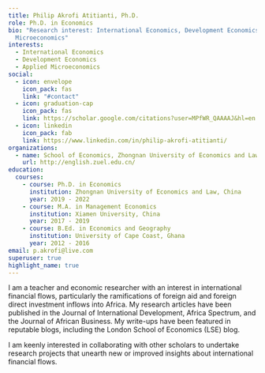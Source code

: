 ```yaml
---
title: Philip Akrofi Atitianti, Ph.D.
role: Ph.D. in Economics
bio: "Research interest: International Economics, Development Economics, Applied
  Microeconomics"
interests:
  - International Economics
  - Development Economics
  - Applied Microeconomics
social:
  - icon: envelope
    icon_pack: fas
    link: "#contact"
  - icon: graduation-cap
    icon_pack: fas
    link: https://scholar.google.com/citations?user=MPfWR_QAAAAJ&hl=en
  - icon: linkedin
    icon_pack: fab
    link: https://www.linkedin.com/in/philip-akrofi-atitianti/
organizations:
  - name: School of Economics, Zhongnan University of Economics and Law
    url: http://english.zuel.edu.cn/
education:
  courses:
    - course: Ph.D. in Economics
      institution: Zhongnan University of Economics and Law, China
      year: 2019 - 2022
    - course: M.A. in Management Economics
      institution: Xiamen University, China
      year: 2017 - 2019
    - course: B.Ed. in Economics and Geography
      institution: University of Cape Coast, Ghana
      year: 2012 - 2016
email: p.akrofi@live.com
superuser: true
highlight_name: true
---
```

I am a teacher and economic researcher with an interest in international financial flows, particularly the ramifications of foreign aid and foreign direct investment inflows into Africa. My research articles have been published in the Journal of International Development, Africa Spectrum, and the Journal of African Business. My write-ups have been featured in reputable blogs, including the London School of Economics (LSE) blog. 

I am keenly interested in collaborating with other scholars to undertake research projects that unearth new or improved insights about international financial flows.